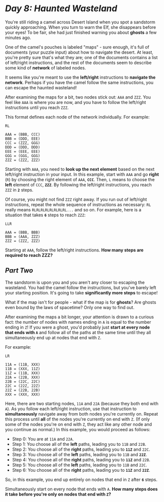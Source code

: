 # ***Day 8: Haunted Wasteland***

You're still riding a camel across Desert Island when you spot a sandstorm quickly approaching. When you turn to warn the Elf, she disappears before your eyes! To be fair, she had just finished warning you about **ghosts** a few minutes ago.

One of the camel's pouches is labeled "maps" - sure enough, it's full of documents (your puzzle input) about how to navigate the desert. At least, you're pretty sure that's what they are; one of the documents contains a list of left/right instructions, and the rest of the documents seem to describe some kind of **network** of labeled nodes.

It seems like you're meant to use the **left/right** instructions to **navigate the network**. Perhaps if you have the camel follow the same instructions, you can escape the haunted wasteland!

After examining the maps for a bit, two nodes stick out: `AAA` and `ZZZ`. You feel like `AAA` is where you are now, and you have to follow the left/right instructions until you reach `ZZZ`.

This format defines each node of the network individually. For example:

```
RL

AAA = (BBB, CCC)
BBB = (DDD, EEE)
CCC = (ZZZ, GGG)
DDD = (DDD, DDD)
EEE = (EEE, EEE)
GGG = (GGG, GGG)
ZZZ = (ZZZ, ZZZ)
```

Starting with `AAA`, you need to **look up the next element** based on the next left/right instruction in your input. In this example, start with `AAA` and go **right** (`R`) by choosing the right element of `AAA`, **`CCC`**. Then, `L` means to choose the **left** element of `CCC`, **`ZZZ`**. By following the left/right instructions, you reach `ZZZ` in **`2`** steps.

Of course, you might not find `ZZZ` right away. If you run out of left/right instructions, repeat the whole sequence of instructions as necessary: `RL` really means `RLRLRLRLRLRLRLRL...` and so on. For example, here is a situation that takes **`6`** steps to reach `ZZZ`:

```
LLR

AAA = (BBB, BBB)
BBB = (AAA, ZZZ)
ZZZ = (ZZZ, ZZZ)
```
Starting at `AAA`, follow the left/right instructions. **How many steps are required to reach ZZZ?**

## ***Part Two***

The sandstorm is upon you and you aren't any closer to escaping the wasteland. You had the camel follow the instructions, but you've barely left your starting position. It's going to take **significantly more steps** to escape!

What if the map isn't for people - what if the map is for **ghosts**? Are ghosts even bound by the laws of spacetime? Only one way to find out.

After examining the maps a bit longer, your attention is drawn to a curious fact: the number of nodes with names ending in `A` is equal to the number ending in `Z`! If you were a ghost, you'd probably just **start at every node that ends with `A`** and follow all of the paths at the same time until they all simultaneously end up at nodes that end with `Z`.

For example:
```
LR

11A = (11B, XXX)
11B = (XXX, 11Z)
11Z = (11B, XXX)
22A = (22B, XXX)
22B = (22C, 22C)
22C = (22Z, 22Z)
22Z = (22B, 22B)
XXX = (XXX, XXX)
```
Here, there are two starting nodes, `11A` and `22A` (because they both end with `A`). As you follow each left/right instruction, use that instruction to **simultaneously** navigate away from both nodes you're currently on. Repeat this process until **all** of the nodes you're currently on end with `Z`. (If only some of the nodes you're on end with `Z`, they act like any other node and you continue as normal.) In this example, you would proceed as follows:

- Step 0: You are at `11A` and `22A`.
- Step 1: You choose all of the **left** paths, leading you to `11B` and `22B`.
- Step 2: You choose all of the **right** paths, leading you to **`11Z`** and `22C`.
- Step 3: You choose all of the **left** paths, leading you to `11B` and **`22Z`**.
- Step 4: You choose all of the **right** paths, leading you to **`11Z`** and `22B`.
- Step 5: You choose all of the **left** paths, leading you to `11B` and `22C`.
- Step 6: You choose all of the **right** paths, leading you to **`11Z`** and **`22Z`**.

So, in this example, you end up entirely on nodes that end in `Z` after **`6`** steps.

Simultaneously start on every node that ends with `A`. **How many steps does it take before you're only on nodes that end with `Z`?**

